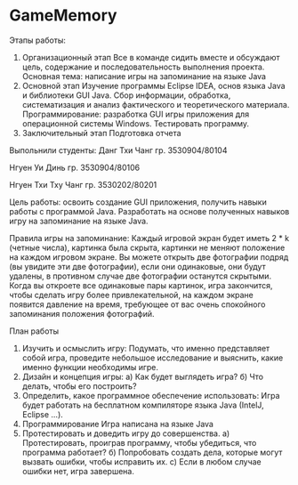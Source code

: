 # GameMemory
Этапы работы:
1. Организационный этап
	Все в команде сидить вместе и обсуждают цель, содержание и последовательность выполнения проекта.
	Основная тема: написание игры на запоминание на языке Java	
2. Основной этап
	Изучение программы Eclipse IDEA, основ языка Java и библиотеки GUI Java.
	Сбор информации, обработка, систематизация и анализ фактического и теоретического материала. 
	Программирование: разработка GUI игры приложения для операционной системы Windows.
	Тестировать программу. 
3. Заключительный этап
	Подготовка отчета

Выпольнили студенты: 
Данг Тхи Чанг  гр. 3530904/80104

Нгуен Уи Динь гр. 3530904/80106

Нгуен Тхи Тху Чанг  гр. 3530202/80201

Цель работы: освоить создание GUI приложения, получить навыки работы с программой Java.
Разработать на основе полученных навыков игру на запоминание на языке Java.

Правила игры на запоминание:
Каждый игровой экран будет иметь 2 * k (четные числа), картинка была скрыта, картинки не меняют положение на каждом игровом экране. Вы можете открыть две фотографии подряд (вы увидите эти две фотографии), если они одинаковые, они будут удалены, в противном случае две фотографии останутся скрытыми.
Когда вы откроете все одинаковые пары картинок, игра закончится, чтобы сделать игру более привлекательной, на каждом экране появится давление на время, требующее от вас очень спокойного запоминания положения фотографий.

План работы
1.	 Изучить и осмыслить игру:
Подумать, что именно представляет собой игра, проведите небольшое исследование и выяснить, какие именно функции необходимы игре.
2.	Дизайн и концепция игры:
а) Как будет выглядеть игра?
б) Что делать, чтобы его построить?
3.	Определить, какое программное обеспечение использовать:
Игра будет работать на бесплатном компиляторе языка Java (IntelJ, Eclipse ...).
4.	Программирование
Игра написана на языке Java
5.	Протестировать и доведить игру до совершенства.
а) Протестировать, проиграв программу, чтобы убедиться, что программа работает?
б) Попробовать создать дела, которые могут вызвать ошибки, чтобы исправить их.
c) Если в любом случае ошибки нет, игра завершена.
